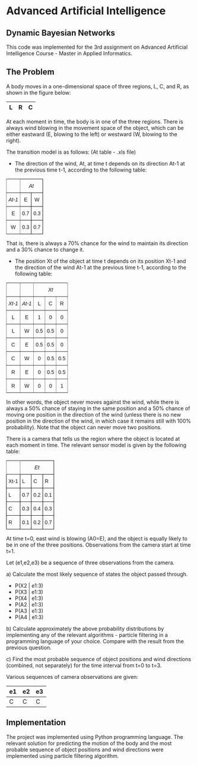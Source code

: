 # Advanced Artificial Intelligence
## Dynamic Bayesian Networks
This code was implemented for the 3rd assignment on Advanced Artificial Intelligence Course - Master in Applied Informatics.

## The Problem

A body moves in a one-dimensional space of three regions, L, C, and R, as shown in the figure below:


| L | R | C |
|:-:|:-:|:-:|


At each moment in time, the body is in one of the three regions. There is always wind blowing in the movement space of the object, which can be either eastward (E, blowing to the left) or westward (W, blowing to the right).

The transition model is as follows: (At table - .xls file)

-  The direction of the wind, At, at time t depends on its direction At-1 at the previous time t-1, according to the following table:


<style type="text/css">
.tg  {border-collapse:collapse;border-spacing:0;}
.tg td{border-color:black;border-style:solid;border-width:1px;font-family:Arial, sans-serif;font-size:14px;
  overflow:hidden;padding:10px 5px;word-break:normal;}
.tg th{border-color:black;border-style:solid;border-width:1px;font-family:Arial, sans-serif;font-size:14px;
  font-weight:normal;overflow:hidden;padding:10px 5px;word-break:normal;}
.tg .tg-t6k2{border-color:inherit;font-style:italic;font-weight:bold;text-align:center;vertical-align:middle}
.tg .tg-lhti{font-style:italic;text-align:center;vertical-align:middle}
.tg .tg-9wq8{border-color:inherit;text-align:center;vertical-align:middle}
.tg .tg-vrnj{border-color:inherit;font-style:italic;text-align:center;vertical-align:middle}
.tg .tg-nrix{text-align:center;vertical-align:middle}
</style>
<table class="tg">
<tbody>
  <tr>
    <td class="tg-t6k2"></td>
    <td class="tg-lhti" colspan="2">At</td>
  </tr>
  <tr>
    <td class="tg-vrnj">At-1</td>
    <td class="tg-nrix">E</td>
    <td class="tg-nrix">W</td>
  </tr>
  <tr>
    <td class="tg-9wq8">E</td>
    <td class="tg-nrix">0.7</td>
    <td class="tg-nrix">0.3</td>
  </tr>
  <tr>
    <td class="tg-9wq8">W</td>
    <td class="tg-nrix">0.3</td>
    <td class="tg-nrix">0.7</td>
  </tr>
</tbody>
</table>

That is, there is always a 70% chance for the wind to maintain its direction and a 30% chance to change it.

-  The position Xt of the object at time t depends on its position Xt-1 and the direction of the wind At-1 at the previous time t-1, according to the following table:
<style type="text/css">
.tg  {border-collapse:collapse;border-spacing:0;}
.tg td{border-color:black;border-style:solid;border-width:1px;font-family:Arial, sans-serif;font-size:14px;
  overflow:hidden;padding:10px 5px;word-break:normal;}
.tg th{border-color:black;border-style:solid;border-width:1px;font-family:Arial, sans-serif;font-size:14px;
  font-weight:normal;overflow:hidden;padding:10px 5px;word-break:normal;}
.tg .tg-t6k2{border-color:inherit;font-style:italic;font-weight:bold;text-align:center;vertical-align:middle}
.tg .tg-9wq8{border-color:inherit;text-align:center;vertical-align:middle}
.tg .tg-uzvj{border-color:inherit;font-weight:bold;text-align:center;vertical-align:middle}
.tg .tg-vrnj{border-color:inherit;font-style:italic;text-align:center;vertical-align:middle}
</style>
<table class="tg">
<tbody>
  <tr>
    <td class="tg-t6k2"></td>
    <td class="tg-uzvj"></td>
    <td class="tg-vrnj" colspan="3">Xt</td>
  </tr>
  <tr>
    <td class="tg-vrnj">Xt-1</td>
    <td class="tg-vrnj">At-1</td>
    <td class="tg-9wq8">L</td>
    <td class="tg-9wq8">C</td>
    <td class="tg-9wq8">R</td>
  </tr>
  <tr>
    <td class="tg-9wq8">L</td>
    <td class="tg-9wq8">E</td>
    <td class="tg-9wq8">1</td>
    <td class="tg-9wq8">0</td>
    <td class="tg-9wq8">0</td>
  </tr>
  <tr>
    <td class="tg-9wq8">L</td>
    <td class="tg-9wq8">W</td>
    <td class="tg-9wq8">0.5</td>
    <td class="tg-9wq8">0.5</td>
    <td class="tg-9wq8">0</td>
  </tr>
  <tr>
    <td class="tg-9wq8">C</td>
    <td class="tg-9wq8">E</td>
    <td class="tg-9wq8">0.5</td>
    <td class="tg-9wq8">0.5</td>
    <td class="tg-9wq8">0</td>
  </tr>
  <tr>
    <td class="tg-9wq8">C</td>
    <td class="tg-9wq8">W</td>
    <td class="tg-9wq8">0</td>
    <td class="tg-9wq8">0.5</td>
    <td class="tg-9wq8">0.5</td>
  </tr>
  <tr>
    <td class="tg-9wq8">R</td>
    <td class="tg-9wq8">E</td>
    <td class="tg-9wq8">0</td>
    <td class="tg-9wq8">0.5</td>
    <td class="tg-9wq8">0.5</td>
  </tr>
  <tr>
    <td class="tg-9wq8">R</td>
    <td class="tg-9wq8">W</td>
    <td class="tg-9wq8">0</td>
    <td class="tg-9wq8">0</td>
    <td class="tg-9wq8">1</td>
  </tr>
</tbody>
</table>


In other words, the object never moves against the wind, while there is always a 50% chance of staying in the same position and a 50% chance of moving one position in the direction of the wind (unless there is no new position in the direction of the wind, in which case it remains still with 100% probability). Note that the object can never move two positions.

There is a camera that tells us the region where the object is located at each moment in time. The relevant sensor model is given by the following table:
<table class="tg">
<tbody>
  <tr>
    <td class="tg-t6k2"></td>
    <td class="tg-lhti" colspan="3">Et</td>
  </tr>
  <tr>
    <td class="tg-wa9f">Xt-1</td>
    <td class="tg-cly1">L</td>
    <td class="tg-cly1">C</td>
    <td class="tg-cly1">R</td>
  </tr>
  <tr>
    <td class="tg-lboi">L</td>
    <td class="tg-cly1">0.7</td>
    <td class="tg-cly1">0.2</td>
    <td class="tg-cly1">0.1</td>
  </tr>
  <tr>
    <td class="tg-lboi">C</td>
    <td class="tg-cly1">0.3</td>
    <td class="tg-cly1">0.4</td>
    <td class="tg-cly1">0.3</td>
  </tr>
  <tr>
    <td class="tg-cly1">R</td>
    <td class="tg-cly1">0.1</td>
    <td class="tg-cly1">0.2</td>
    <td class="tg-cly1">0.7</td>
  </tr>
</tbody>
</table>

At time t=0, east wind is blowing (A0=E), and the object is equally likely to be in one of the three positions. Observations from the camera start at time t=1.

Let (e1,e2,e3) be a sequence of three observations from the camera.

a) Calculate the most likely sequence of states the object passed through.

-   P(X2 | e1:3)
-   P(X3 | e1:3)
-   P(X4 | e1:3)
-   P(A2 | e1:3)
-   P(A3 | e1:3)
-   P(A4 | e1:3)

b) Calculate approximately the above probability distributions by implementing any of the relevant algorithms - particle filtering in a programming language of your choice. Compare with the result from the previous question.

c) Find the most probable sequence of object positions and wind directions (combined, not separately) for the time interval from t=0 to t=3.

Various sequences of camera observations are given:

| e1 | e2 | e3 |
|----|----|----|
| C  | C  | C  |

## Implementation

The project was implemented using Python programming language. The relevant solution for predicting the motion of the body and the most probable sequence of object positions and wind directions were implemented using particle filtering algorithm.
